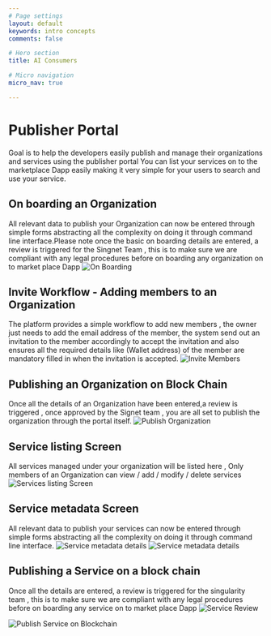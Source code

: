 ```yaml
---
# Page settings
layout: default
keywords: intro concepts
comments: false

# Hero section
title: AI Consumers

# Micro navigation
micro_nav: true

---
```

# Publisher Portal 
Goal is to help the developers easily publish and manage their organizations
and services using the publisher portal
You can list your services on to the marketplace Dapp easily making it very simple for your users to search and use your service.
   

## On boarding an Organization 
All relevant data to publish your Organization can now be entered through simple forms abstracting all the complexity on doing it through command line interface.Please note once the basic on boarding details are entered, a
review is triggered for the Singnet Team , this is to make sure we are compliant with any legal procedures before on boarding any organization on to market place Dapp
![On Boarding](/assets/img/publisher/DUNS_Number.png) 

## Invite Workflow - Adding members to an Organization 
The platform provides a simple workflow to add new members , the owner just needs to add the email address of the member, the system send out an invitation to the member accordingly to accept the invitation 
 and also ensures all the required details like (Wallet address) of the member are mandatory filled in when the invitation is accepted.
 ![Invite Members](/assets/img/publisher/Invite_Workflow.png) 

## Publishing an Organization on Block Chain 
Once all the details of an Organization have been entered,a review is triggered , once approved by the Signet team , you are all set to publish the organization through the portal itself.
 ![Publish Organization](/assets/img/publisher/Publish_Organixation.png) 

## Service listing Screen
All services managed under your organization will be listed here , 
Only members of an Organization can view / add / modify / delete services 
![Services listing Screen](/assets/img/publisher/Service_Listing.png) 

## Service metadata Screen 
All relevant data to publish your services can now be entered through simple forms abstracting all the complexity on doing it through command line interface.
![Service metadata details](/assets/img/publisher/Service_Metadata_1.png) 
![Service metadata details](/assets/img/publisher/Service_Metadata_2.png) 

## Publishing a Service on a block chain 
Once all the details are entered, a review is triggered for the singularity team , this is to make sure we are compliant with any legal procedures before
on boarding any service on to market place Dapp
![Service Review](/assets/img/publisher/Publish_Service_onbloackhain_0.png) 

![Publish Service on Blockchain](/assets/img/publisher/Publish_Service_onbloackhain_1.png.png) 